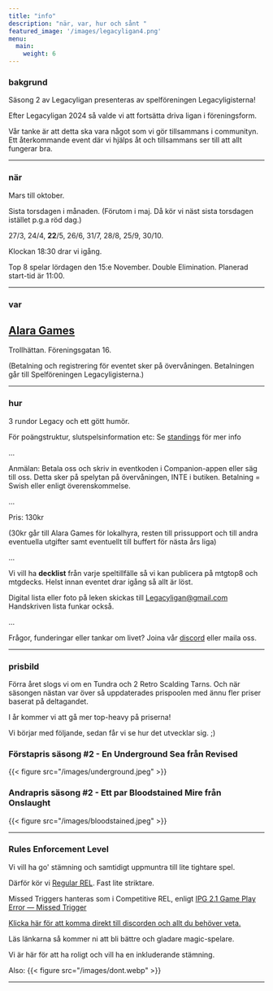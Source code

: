 ```yaml
---
title: "info"
description: "när, var, hur och sånt "
featured_image: '/images/legacyligan4.png'
menu:
  main:
    weight: 6
---
```


### bakgrund

Säsong 2 av Legacyligan presenteras av spelföreningen Legacyligisterna!

Efter Legacyligan 2024 så valde vi att fortsätta driva ligan i föreningsform.

Vår tanke är att detta ska vara något som vi gör tillsammans i communityn. Ett återkommande event där vi hjälps åt och tillsammans ser till att allt fungerar bra.


------

### när

Mars till oktober. 

Sista torsdagen i månaden. (Förutom i maj. Då kör vi näst sista torsdagen istället p.g.a röd dag.) 


27/3, 24/4, **22**/5, 26/6, 31/7, 28/8, 25/9, 30/10. 

Klockan 18:30 drar vi igång.


Top 8 spelar lördagen den 15:e November. Double Elimination. Planerad start-tid är 11:00.

------

### var 

[Alara Games](https://www.alaragames.se)
- 
Trollhättan. Föreningsgatan 16.  

(Betalning och registrering för eventet sker på övervåningen. Betalningen går till Spelföreningen Legacyligisterna.)

 
------

### hur

3 rundor Legacy och ett gött humör.

För poängstruktur, slutspelsinformation etc: Se [standings](https://legacyligan.se/standings) för mer info


...

Anmälan: Betala oss och skriv in eventkoden i Companion-appen eller säg till oss. Detta sker på spelytan på övervåningen, INTE i butiken. Betalning = Swish eller enligt överenskommelse.

...

Pris: 130kr 

(30kr går till Alara Games för lokalhyra, resten till prissupport och till andra eventuella utgifter samt eventuellt till buffert för nästa års liga)


...

Vi vill ha **decklist** från varje speltillfälle så vi kan publicera på mtgtop8 och mtgdecks. Helst innan eventet drar igång så allt är löst. 

Digital lista eller foto på leken skickas till Legacyligan@gmail.com 
Handskriven lista funkar också.

...

Frågor, funderingar eller tankar om livet? Joina vår [discord](https://discord.com/invite/ZKZMnAafVR) eller maila oss.


------

### prisbild 
Förra året slogs vi om en Tundra och 2 Retro Scalding Tarns. Och när säsongen nästan var över så uppdaterades prispoolen med ännu fler priser baserat på deltagandet. 

I år kommer vi att gå mer top-heavy på priserna! 

Vi börjar med följande, sedan får vi se hur det utvecklar sig. ;) 


### Förstapris säsong #2 - En Underground Sea från Revised
{{< figure src="/images/underground.jpeg" >}}

### Andrapris säsong #2 - Ett par Bloodstained Mire från Onslaught
{{< figure src="/images/bloodstained.jpeg" >}}


------

### Rules Enforcement Level 
Vi vill ha go' stämning och samtidigt uppmuntra till lite tightare spel.  

Därför kör vi [Regular REL](https://blogs.magicjudges.org/rules/jar/). Fast lite striktare. 


Missed Triggers hanteras som i Competitive REL, enligt [IPG 2.1 Game Play Error — Missed Trigger](https://blogs.magicjudges.org/rules/ipg2-1/)

[Klicka här för att komma direkt till discorden och allt du behöver veta.](https://discord.com/channels/1238188261310992555/1243323414161395753/1266311061649362994)

Läs länkarna så kommer ni att bli bättre och gladare magic-spelare. 

Vi är här för att ha roligt och vill ha en inkluderande stämning. 

Also: {{< figure src="/images/dont.webp" >}}

------
